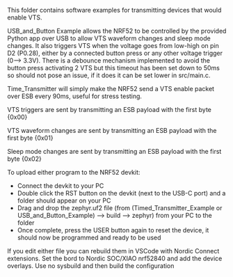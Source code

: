 This folder contains software examples for transmitting devices that would enable VTS.

USB_and_Button Example allows the NRF52 to be controlled by the provided Python app over USB to allow VTS waveform changes and sleep mode changes. It also triggers VTS when the voltage goes from low-high on pin D2 (P0.28), either by a connected button press or any other voltage trigger (0--> 3.3V). There is a debounce mechanism implemented to avoid the button press activating 2 VTS but this timeout has been set down to 50ms so should not pose an issue, if it does it can be set lower in src/main.c.

Time_Transmitter will simply make the NRF52 send a VTS enable packet over ESB every 90ms, useful for stress testing.

VTS triggers are sent by transmitting an ESB payload with the first byte {0x00}

VTS waveform changes are sent by transmitting an ESB payload with the first byte {0x01}

Sleep mode changes are sent by transmitting an ESB payload with the first byte {0x02}

To upload either program to the NRF52 devkit:

- Connect the devkit to your PC
- Double click the RST button on the devkit (next to the USB-C port) and a folder should appear on your PC
- Drag and drop the zephyr.uf2 file (from (Timed_Transmitter_Example or USB_and_Button_Example) --> build --> zephyr) from your PC to the folder
- Once complete, press the USER button again to reset the device, it should now be programmed and ready to be used

If you edit either file you can rebuild them in VSCode with Nordic Connect extensions. Set the bord to Nordic SOC/XIAO nrf52840 and add the device overlays. Use no sysbuild and then build the configuration
